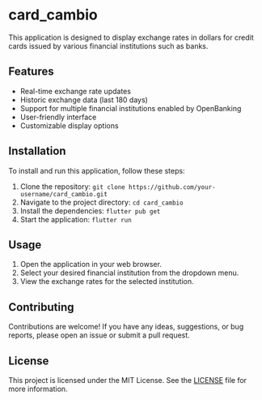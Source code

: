 # card_cambio

This application is designed to display exchange rates in dollars for credit cards issued by various financial institutions such as banks.


## Features

- Real-time exchange rate updates
- Historic exchange data (last 180 days)
- Support for multiple financial institutions enabled by OpenBanking
- User-friendly interface
- Customizable display options

## Installation

To install and run this application, follow these steps:

1. Clone the repository: `git clone https://github.com/your-username/card_cambio.git`
2. Navigate to the project directory: `cd card_cambio`
3. Install the dependencies: `flutter pub get`
4. Start the application: `flutter run`


## Usage

1. Open the application in your web browser.
2. Select your desired financial institution from the dropdown menu.
3. View the exchange rates for the selected institution.

## Contributing

Contributions are welcome! If you have any ideas, suggestions, or bug reports, please open an issue or submit a pull request.

## License

This project is licensed under the MIT License. See the [LICENSE](LICENSE) file for more information.

